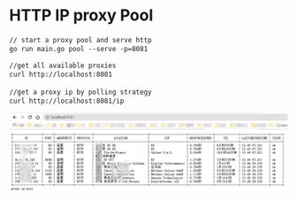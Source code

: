 # HTTP IP proxy Pool


```shell
// start a proxy pool and serve http
go run main.go pool --serve -p=8081
```


```shell
//get all available proxies
curl http://localhost:8081

//get a proxy ip by polling strategy
curl http://localhost:8081/ip
```

![get all proxies](https://github.com/lucky51/proxyip/blob/main/screenshots/getall.jpg)
